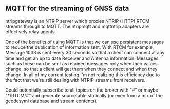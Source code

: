 ## MQTT for the streaming of GNSS data

ntripgateway is an NTRIP server which proxies NTRIP (HTTP) RTCM streams through to MQTT. The ntripmqtt and mqttntrip adapters are effectively relay agents.

One of the benefits of using MQTT is that we can use persistent messages to reduce the duplication of information sent. With RTCM for example, Message 1033 
is sent every 30 seconds so that a client can connect at any time and get an up to date Receiver and Antenna information. Messages such as these can be sent 
as retained messages only when their values change, so that a client will get them when they connect and when they change. In all of my current testing I'm 
not realizing this efficiency due to the fact that we're still dealing with NTRIP streams from receivers.

Could potentially subscribe to all topics on the broker with "#" or maybe "\*/RTCM/#" and generate sourcetable statically (or even from a mix of the geodesyml 
database and stream contents). 
